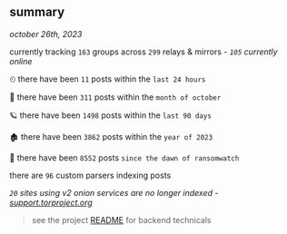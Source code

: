 
## summary
_october 26th, 2023_

currently tracking `163` groups across `299` relays & mirrors - _`105` currently online_

⏲ there have been `11` posts within the `last 24 hours`

🦈 there have been `311` posts within the `month of october`

🪐 there have been `1498` posts within the `last 90 days`

🏚 there have been `3862` posts within the `year of 2023`

🦕 there have been `8552` posts `since the dawn of ransomwatch`

there are `96` custom parsers indexing posts

_`20` sites using v2 onion services are no longer indexed - [support.torproject.org](https://support.torproject.org/onionservices/v2-deprecation/)_

> see the project [README](https://github.com/joshhighet/ransomwatch#ransomwatch--) for backend technicals
